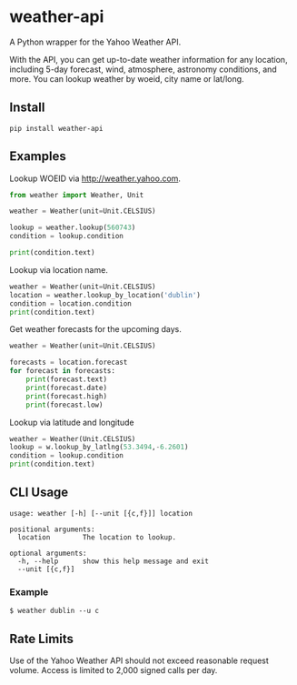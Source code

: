weather-api
===========

A Python wrapper for the Yahoo Weather API.

With the API, you can get up-to-date weather information for any
location, including 5-day forecast, wind, atmosphere, astronomy
conditions, and more. You can lookup weather by woeid, city name or
lat/long.


Install
-------

    pip install weather-api

Examples
--------

Lookup WOEID via <http://weather.yahoo.com>.

``` python
from weather import Weather, Unit

weather = Weather(unit=Unit.CELSIUS)

lookup = weather.lookup(560743)
condition = lookup.condition

print(condition.text)
```

Lookup via location name.

``` python
weather = Weather(unit=Unit.CELSIUS)
location = weather.lookup_by_location('dublin')
condition = location.condition
print(condition.text)
```

Get weather forecasts for the upcoming days.

``` python
weather = Weather(unit=Unit.CELSIUS)

forecasts = location.forecast
for forecast in forecasts:
    print(forecast.text)
    print(forecast.date)
    print(forecast.high)
    print(forecast.low)
```

Lookup via latitude and longitude

``` python
weather = Weather(Unit.CELSIUS)
lookup = w.lookup_by_latlng(53.3494,-6.2601)
condition = lookup.condition
print(condition.text)
```

CLI Usage
---------

``` {.sourceCode .}
usage: weather [-h] [--unit [{c,f}]] location

positional arguments:
  location        The location to lookup.

optional arguments:
  -h, --help      show this help message and exit
  --unit [{c,f}]
```

### Example

``` {.sourceCode .}
$ weather dublin --u c
```

## Rate Limits

Use of the Yahoo Weather API should not exceed reasonable request volume. Access is limited to 2,000 signed calls per day.

